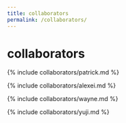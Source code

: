 ```yaml
---
title: collaborators
permalink: /collaborators/
---
```


# collaborators

{% include collaborators/patrick.md %}

{% include collaborators/alexei.md %}

{% include collaborators/wayne.md %}

{% include collaborators/yuji.md %}
